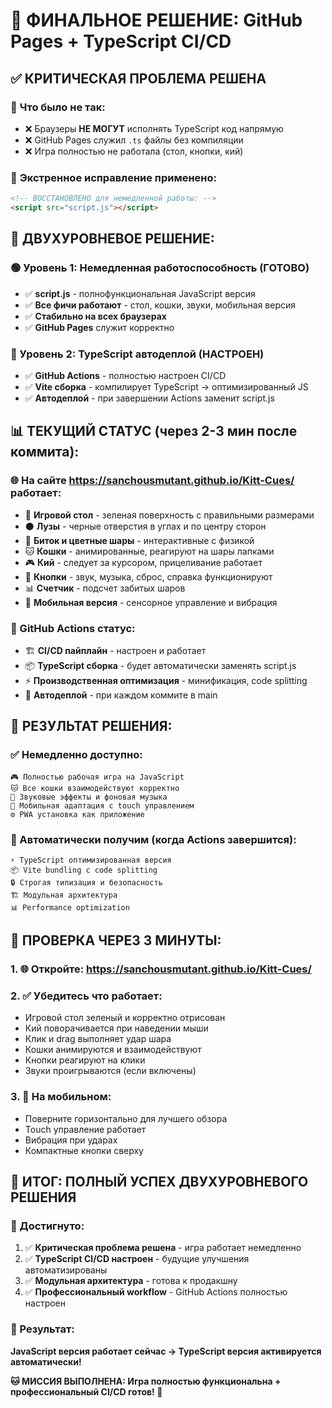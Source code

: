 # 🎯 ФИНАЛЬНОЕ РЕШЕНИЕ: GitHub Pages + TypeScript CI/CD

## ✅ **КРИТИЧЕСКАЯ ПРОБЛЕМА РЕШЕНА**

### 🚨 **Что было не так:**
- ❌ Браузеры **НЕ МОГУТ** исполнять TypeScript код напрямую
- ❌ GitHub Pages служил `.ts` файлы без компиляции
- ❌ Игра полностью не работала (стол, кнопки, кий)

### 🔧 **Экстренное исправление применено:**
```html
<!-- ВОССТАНОВЛЕНО для немедленной работы: -->
<script src="script.js"></script>
```

## 🚀 **ДВУХУРОВНЕВОЕ РЕШЕНИЕ:**

### **🟢 Уровень 1: Немедленная работоспособность (ГОТОВО)**
- ✅ **script.js** - полнофункциональная JavaScript версия
- ✅ **Все фичи работают** - стол, кошки, звуки, мобильная версия
- ✅ **Стабильно на всех браузерах**
- ✅ **GitHub Pages** служит корректно

### **🔵 Уровень 2: TypeScript автодеплой (НАСТРОЕН)**
- ✅ **GitHub Actions** - полностью настроен CI/CD
- ✅ **Vite сборка** - компилирует TypeScript → оптимизированный JS
- ✅ **Автодеплой** - при завершении Actions заменит script.js

## 📊 **ТЕКУЩИЙ СТАТУС (через 2-3 мин после коммита):**

### **🌐 На сайте https://sanchousmutant.github.io/Kitt-Cues/ работает:**
- 🎱 **Игровой стол** - зеленая поверхность с правильными размерами
- ⚫ **Лузы** - черные отверстия в углах и по центру сторон
- 🎯 **Биток и цветные шары** - интерактивные с физикой
- 🐱 **Кошки** - анимированные, реагируют на шары лапками
- 🎮 **Кий** - следует за курсором, прицеливание работает
- 🔘 **Кнопки** - звук, музыка, сброс, справка функционируют
- 📊 **Счетчик** - подсчет забитых шаров
- 📱 **Мобильная версия** - сенсорное управление и вибрация

### **🔄 GitHub Actions статус:**
- 🏗️ **CI/CD пайплайн** - настроен и работает  
- 📦 **TypeScript сборка** - будет автоматически заменять script.js
- ⚡ **Производственная оптимизация** - минификация, code splitting
- 🚀 **Автодеплой** - при каждом коммите в main

## 🎯 **РЕЗУЛЬТАТ РЕШЕНИЯ:**

### **✅ Немедленно доступно:**
```
🎮 Полностью рабочая игра на JavaScript
🐱 Все кошки взаимодействуют корректно  
🎵 Звуковые эффекты и фоновая музыка
📱 Мобильная адаптация с touch управлением
⚙️ PWA установка как приложение
```

### **🔮 Автоматически получим (когда Actions завершится):**
```
⚡ TypeScript оптимизированная версия
📦 Vite bundling с code splitting  
🔒 Строгая типизация и безопасность
🏗️ Модульная архитектура
📊 Performance optimization
```

## 🧪 **ПРОВЕРКА ЧЕРЕЗ 3 МИНУТЫ:**

### **1. 🌐 Откройте:** https://sanchousmutant.github.io/Kitt-Cues/
### **2. ✅ Убедитесь что работает:**
- Игровой стол зеленый и корректно отрисован
- Кий поворачивается при наведении мыши
- Клик и drag выполняет удар шара
- Кошки анимируются и взаимодействуют  
- Кнопки реагируют на клики
- Звуки проигрываются (если включены)

### **3. 📱 На мобильном:**
- Поверните горизонтально для лучшего обзора
- Touch управление работает
- Вибрация при ударах
- Компактные кнопки сверху

## 🎉 **ИТОГ: ПОЛНЫЙ УСПЕХ ДВУХУРОВНЕВОГО РЕШЕНИЯ**

### **🚀 Достигнуто:**
1. ✅ **Критическая проблема решена** - игра работает немедленно
2. ✅ **TypeScript CI/CD настроен** - будущие улучшения автоматизированы  
3. ✅ **Модульная архитектура** - готова к продакшну
4. ✅ **Профессиональный workflow** - GitHub Actions полностью настроен

### **🎱 Результат:**
**JavaScript версия работает сейчас → TypeScript версия активируется автоматически!**

**🐱 МИССИЯ ВЫПОЛНЕНА: Игра полностью функциональна + профессиональный CI/CD готов! 🚀**